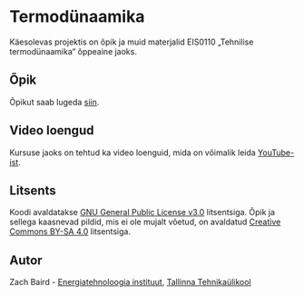 # Termodünaamika
Käesolevas projektis on õpik ja muid materjalid EIS0110 &bdquo;Tehnilise termodünaamika&ldquo; õppeaine jaoks.

## Õpik
Õpikut saab lugeda [siin](https://zmeri.github.io/thermo_course/pages/termodynaamika.html).

## Video loengud
Kursuse jaoks on tehtud ka video loenguid, mida on võimalik leida [YouTube-ist](https://www.youtube.com/channel/UCd56tTqH8ZKNeSW7Elfm4kQ).

## Litsents
Koodi avaldatakse [GNU General Public License v3.0](LICENSE.txt) litsentsiga. Õpik ja sellega kaasnevad pildid, mis ei ole mujalt võetud, on avaldatud [Creative Commons BY-SA 4.0](http://creativecommons.org/licenses/by-sa/4.0/) litsentsiga.

## Autor
Zach Baird - [Energiatehnoloogia instituut](https://taltech.ee/instituut-energiatehnoloogia), [Tallinna Tehnikaülikool](https://taltech.ee/)

